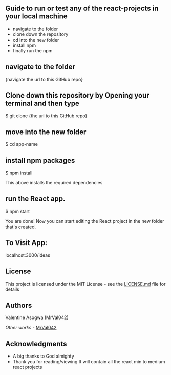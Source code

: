 ## Guide to run or test any of the react-projects in your local machine

* navigate to the folder
* clone down the repository 
* cd into the new folder 
* install npm
* finally run the npm

## navigate to the folder

{navigate the url to this GitHub repo}

## Clone down this repository by Opening your terminal and then type

$ git clone {the url to this GitHub repo}

## move into the new folder 
$ cd app-name

## install npm packages

$ npm install

This above installs the required dependencies

## run the React app.

$ npm start

You are done! Now you can start editing the React project in the new folder that's created.

## To Visit App:

localhost:3000/ideas

## License

This project is licensed under the MIT License - see the [LICENSE.md](LICENSE.md) file for details

## Authors

Valentine Asogwa (MrVal042)
 
*Other works* - [MrVal042](https://github.com/MrVal042)

## Acknowledgments

* A big thanks to God almighty 
* Thank you for reading/viewing
It will contain all the react min to medium react projects 
